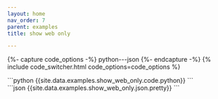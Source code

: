 ```yaml
---
layout: home
nav_order: 7
parent: examples
title: show web only

---
```


{%- capture code_options -%}
python---json
{%- endcapture -%}
{% include code_switcher.html code_options=code_options %}
<div id='python-code-block' class='select-code-block select-code-block-visible'></div>
```python
{{site.data.examples.show_web_only.code.python}}
```
<div id='json-code-block' class='select-code-block'></div>
```json
{{site.data.examples.show_web_only.json.pretty}}
```
